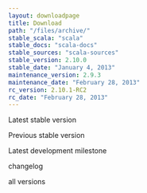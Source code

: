 ```yaml
---
layout: downloadpage
title: Download
path: "/files/archive/"
stable_scala: "scala"
stable_docs: "scala-docs"
stable_sources: "scala-sources"
stable_version: 2.10.0
stable_date: "January 4, 2013"
maintenance_version: 2.9.3
maintenance_date: "February 28, 2013"
rc_version: 2.10.1-RC2
rc_date: "February 28, 2013"
---
```



Latest stable version



Previous stable version



Latest development milestone



changelog


all versions





